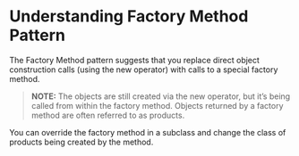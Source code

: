 # Understanding Factory Method Pattern

The Factory Method pattern suggests that you replace direct object construction calls (using the new operator) with calls to a special factory method.

> **NOTE:** The objects are still created via the new operator, but it’s being called from within the factory method. Objects returned by a factory method are often referred to as products.

You can override the factory method in a subclass and change the class of products being created by the method.
